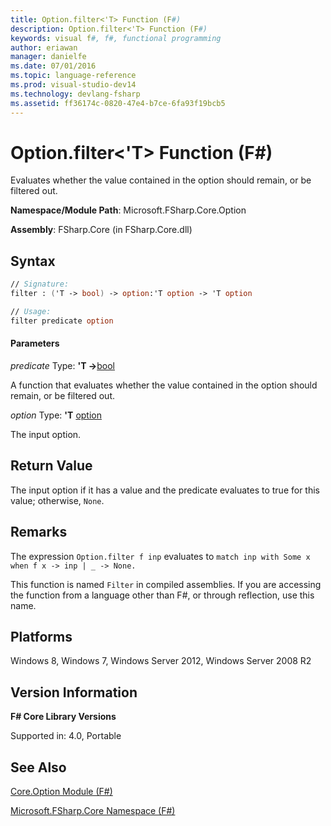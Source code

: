 ```yaml
---
title: Option.filter<'T> Function (F#)
description: Option.filter<'T> Function (F#)
keywords: visual f#, f#, functional programming
author: eriawan
manager: danielfe
ms.date: 07/01/2016
ms.topic: language-reference
ms.prod: visual-studio-dev14
ms.technology: devlang-fsharp
ms.assetid: ff36174c-0820-47e4-b7ce-6fa93f19bcb5 
---
```


# Option.filter<'T> Function (F#)

Evaluates whether the value contained in the option should remain, or be filtered out.

**Namespace/Module Path**: Microsoft.FSharp.Core.Option

**Assembly**: FSharp.Core (in FSharp.Core.dll)


## Syntax

```fsharp
// Signature:
filter : ('T -> bool) -> option:'T option -> 'T option

// Usage:
filter predicate option
```

#### Parameters
*predicate*
Type: **'T -&gt;**[bool](https://msdn.microsoft.com/library/89c0cf9c-49ce-4207-a3be-555851a67dd5)


A function that evaluates whether the value contained in the option should remain, or be filtered out.

*option*
Type: **'T** [option](https://msdn.microsoft.com/library/b08add48-34bf-4410-80a1-ef6a8daddc58)


The input option.

## Return Value

The input option if it has a value and the predicate evaluates to true for this value; otherwise, `None`.

## Remarks
The expression `Option.filter f inp` evaluates to `match inp with Some x when f x -> inp | _ -> None.`

This function is named `Filter` in compiled assemblies. If you are accessing the function from a language other than F#, or through reflection, use this name.

## Platforms
Windows 8, Windows 7, Windows Server 2012, Windows Server 2008 R2


## Version Information
**F# Core Library Versions**

Supported in: 4.0, Portable


## See Also
[Core.Option Module &#40;F&#35;&#41;](core.option-module-%5Bfsharp%5D.md)

[Microsoft.FSharp.Core Namespace &#40;F&#35;&#41;](microsoft.fsharp.core-namespace-%5Bfsharp%5D.md)

